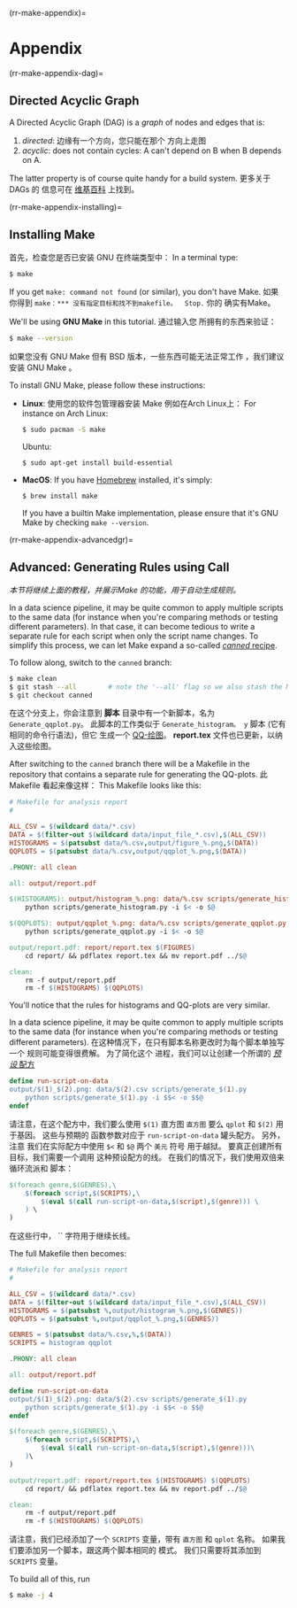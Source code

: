 (rr-make-appendix)=
# Appendix

(rr-make-appendix-dag)=
## Directed Acyclic Graph

A Directed Acyclic Graph (DAG) is a *graph* of nodes and edges that is:

1. *directed*: 边缘有一个方向，您只能在那个 方向上走图
2. *acyclic*: does not contain cycles: A can't depend on B when B depends on A.

The latter property is of course quite handy for a build system. 更多关于 DAGs 的 信息可在 [维基百科](https://en.wikipedia.org/wiki/Directed_acyclic_graph) 上找到。

(rr-make-appendix-installing)=
## Installing Make

首先，检查您是否已安装 GNU 在终端类型中： In a terminal type:

```bash
$ make
```

If you get `make: command not found` (or similar), you don't have Make. 如果 你得到 `make：*** 没有指定目标和找不到makefile。  Stop.` 你的 确实有Make。

We'll be using **GNU Make** in this tutorial. 通过输入您 所拥有的东西来验证：

```bash
$ make --version
```

如果您没有 GNU Make 但有 BSD 版本，一些东西可能无法正常工作 ，我们建议安装 GNU Make 。

To install GNU Make, please follow these instructions:

- **Linux**: 使用您的软件包管理器安装 Make 例如在Arch Linux上： For instance on Arch Linux:

  ```bash
  $ sudo pacman -S make
  ```

  Ubuntu:
  ```bash
  $ sudo apt-get install build-essential
  ```

- **MacOS**: If you have [Homebrew](https://brew.sh/) installed, it's simply:

  ```bash
  $ brew install make
  ```

  If you have a builtin Make implementation, please ensure that it's GNU Make by checking `make --version`.

(rr-make-appendix-advancedgr)=
## Advanced: Generating Rules using Call

*本节将继续上面的教程，并展示Make 的功能，用于自动生成规则。*

In a data science pipeline, it may be quite common to apply multiple scripts to the same data (for instance when you're comparing methods or testing different parameters). In that case, it can become tedious to write a separate rule for each script when only the script name changes. To simplify this process, we can let Make expand a so-called [*canned* recipe](https://www.gnu.org/software/make/manual/make.html#Canned-Recipes).

To follow along, switch to the `canned` branch:

```bash
$ make clean
$ git stash --all        # note the '--all' flag so we also stash the Makefile
$ git checkout canned
```

在这个分支上，你会注意到 **脚本** 目录中有一个新脚本，名为 `Generate_qqplot.py`。 此脚本的工作类似于 `Generate_histogram。 y` 脚本 (它有相同的命令行语法)，但它 生成一个 [QQ-绘图](https://en.wikipedia.org/wiki/Q%E2%80%93Q_plot)。 **report.tex** 文件也已更新，以纳入这些绘图。

After switching to the `canned` branch there will be a Makefile in the repository that contains a separate rule for generating the QQ-plots. 此 Makefile 看起来像这样： This Makefile looks like this:

```makefile
# Makefile for analysis report
#

ALL_CSV = $(wildcard data/*.csv)
DATA = $(filter-out $(wildcard data/input_file_*.csv),$(ALL_CSV))
HISTOGRAMS = $(patsubst data/%.csv,output/figure_%.png,$(DATA))
QQPLOTS = $(patsubst data/%.csv,output/qqplot_%.png,$(DATA))

.PHONY: all clean

all: output/report.pdf

$(HISTOGRAMS): output/histogram_%.png: data/%.csv scripts/generate_histogram.py
    python scripts/generate_histogram.py -i $< -o $@

$(QQPLOTS): output/qqplot_%.png: data/%.csv scripts/generate_qqplot.py
    python scripts/generate_qqplot.py -i $< -o $@

output/report.pdf: report/report.tex $(FIGURES)
    cd report/ && pdflatex report.tex && mv report.pdf ../$@

clean:
    rm -f output/report.pdf
    rm -f $(HISTOGRAMS) $(QQPLOTS)
```

You'll notice that the rules for histograms and QQ-plots are very similar.

In a data science pipeline, it may be quite common to apply multiple scripts to the same data (for instance when you're comparing methods or testing different parameters). 在这种情况下，在只有脚本名称更改时为每个脚本单独写一个 规则可能变得很费解。 为了简化这个 进程，我们可以让创建一个所谓的 [*预设* 配方](https://www.gnu.org/software/make/manual/make.html#Canned-Recipes)

```makefile
define run-script-on-data
output/$(1)_$(2).png: data/$(2).csv scripts/generate_$(1).py
    python scripts/generate_$(1).py -i $$< -o $$@
endef
```

请注意，在这个配方中，我们要么使用 `$(1)` 直方图 `直方图` 要么 `qplot` 和 `$(2)` 用于基因。 这些与预期的 函数参数对应于 `run-script-on-data` 罐头配方。 另外，注意 我们在实际配方中使用 `$<` 和 `$@` 两个 `美元` 符号 用于越狱。 要真正创建所有目标，我们需要一个调用 这种预设配方的线。  在我们的情况下，我们使用双倍来循环流派和 脚本：

```makefile
$(foreach genre,$(GENRES),\
    $(foreach script,$(SCRIPTS),\
        $(eval $(call run-script-on-data,$(script),$(genre))) \
    ) \
)
```

在这些行中， `` 字符用于继续长线。

The full Makefile then becomes:

```makefile
# Makefile for analysis report
#

ALL_CSV = $(wildcard data/*.csv)
DATA = $(filter-out $(wildcard data/input_file_*.csv),$(ALL_CSV))
HISTOGRAMS = $(patsubst %,output/histogram_%.png,$(GENRES))
QQPLOTS = $(patsubst %,output/qqplot_%.png,$(GENRES))

GENRES = $(patsubst data/%.csv,%,$(DATA))
SCRIPTS = histogram qqplot

.PHONY: all clean

all: output/report.pdf

define run-script-on-data
output/$(1)_$(2).png: data/$(2).csv scripts/generate_$(1).py
    python scripts/generate_$(1).py -i $$< -o $$@
endef

$(foreach genre,$(GENRES),\
    $(foreach script,$(SCRIPTS),\
        $(eval $(call run-script-on-data,$(script),$(genre)))\
    )\
)

output/report.pdf: report/report.tex $(HISTOGRAMS) $(QQPLOTS)
    cd report/ && pdflatex report.tex && mv report.pdf ../$@

clean:
    rm -f output/report.pdf
    rm -f $(HISTOGRAMS) $(QQPLOTS)
```

请注意，我们已经添加了一个 `SCRIPTS` 变量，带有 `直方图` 和 `qplot` 名称。 如果我们要添加另一个脚本，跟这两个脚本相同的 模式。 我们只需要将其添加到 `SCRIPTS` 变量。

To build all of this, run

```bash
$ make -j 4
```
